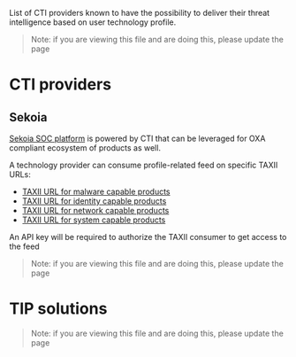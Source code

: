 List of CTI providers known to have the possibility to deliver their threat intelligence based on user technology profile.
> Note: if you are viewing this file and are doing this, please update the page

# CTI providers

## Sekoia
[Sekoia SOC platform](https://sekoia.io) is powered by CTI that can be leveraged for OXA compliant ecosystem of products as well. 

A technology provider can consume profile-related feed on specific TAXII URLs:

- [TAXII URL for malware capable products](https://app.sekoia.io/api/v2/inthreat/taxii-server/collections/feed--a4b490ae-4718-41b7-b92a-1d4e66495b32/objects)
- [TAXII URL for identity capable products](https://app.sekoia.io/api/v2/inthreat/taxii-server/collections/feed--cf1df827-bd03-4a54-9a49-bb6b3f810da9/objects)
- [TAXII URL for network capable products](https://app.sekoia.io/api/v2/inthreat/taxii-server/collections/feed--106faf73-04cf-4164-9c57-b45b762f9568/objects)
- [TAXII URL for system capable products](https://app.sekoia.io/api/v2/inthreat/taxii-server/collections/feed--2315e6d4-e4b6-4d4f-844b-b9d4946fbb89/objects)

An API key will be required to authorize the TAXII consumer to get access to the feed

> Note: if you are viewing this file and are doing this, please update the page


# TIP solutions

> Note: if you are viewing this file and are doing this, please update the page

